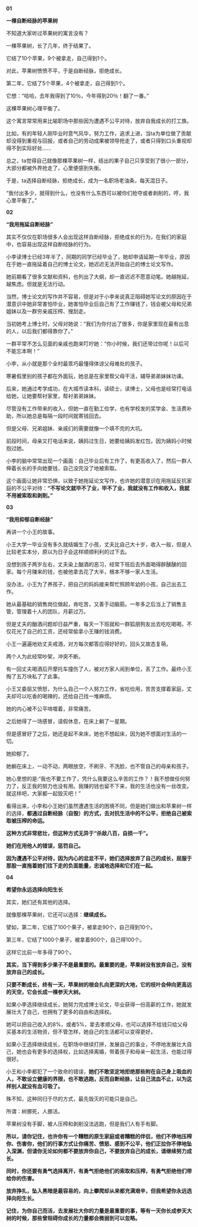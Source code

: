 **01**

**一棵自断经脉的苹果树**

不知道大家听过苹果树的寓言没有？

一棵苹果树，长了几年，终于结果了。

它结了10个苹果，9个被拿走，自己得到1个。

对此，苹果树愤愤不平，于是自断经脉，拒绝成长。

第二年，它结了5个苹果，4个被拿走，自己得到1个。

它想：“哈哈，去年我得到了10％，今年得到20％！翻了一番。”

这棵苹果树心理平衡了。

这个寓言常常用来比喻职场中那些因为遭遇不公平对待，放弃自我成长的打工族。

比如，有的年轻人刚毕业时意气风华，努力工作，追求上进，当ta为单位做了贡献却没得到重视与回报，或者自己的劳动成果被领导抢走了，或者只得到口头重视却得不到实际好处……

总之，ta觉得自己就像那棵苹果树一样，结出的果子自己只享受到了很小一部分，大部分都被外界抢走了，心里便感到失衡。

于是，ta选择自断经脉，拒绝成长，成为一名职场老油条，每天混日子。

“我付出多少，就得到什么，也没有什么东西可以被你们抢夺或者剥削的，哼，我心里平衡了。”

**02**

**“我用拖延自断经脉”**

其实不仅仅在职场很多人会出现这样自断经脉，拒绝成长的行为，在我们的家庭中，也容易出现这样自断经脉的行为。

小李读博士已经3年半了，同期的同学已经毕业了，她却申请延期一年毕业，原因在于她一直拖延着自己的博士论文，她迟迟无法开始自己的博士论文写作。

她前期看了很多文献和资料，也列出了大纲，却一直迟迟不愿意动笔。她越拖延，越焦虑。但就是无法行动。

当然，博士论文的写作并不容易，但是对于小李来说真正阻碍她写论文的原因在于潜意识中她非常害怕毕业，她害怕毕业后自己有了工作赚钱了，钱会被父母和兄弟姐妹以及一群穷亲戚压榨、搜刮走。

当初她考上博士时，父母对她说：“我们为你付出了很多，你是家里现在最有出息的人，以后我们都得靠你了。”

一群平常不怎么见面的亲戚也跑来叮咛她：“你小时候，我们还带过你呢！以后可不能忘本啊！”

小李，从小就是那个全村最乖巧最懂得体谅父母难处的孩子。

寒暑假里别的孩子都在外面玩，她总是在家里帮父母干活，辅导弟弟妹妹功课。

后来，她通过考学成功，在大城市读本科，读硕士，读博士，父母也是经常打电话给她，让她要帮衬家里，帮衬弟弟妹妹。

尽管没有工作带来的收入，但她一直在勤工俭学，也有学校发的奖学金、生活费补助，所以她总是每隔一段时间就寄钱回去。

但是父母、兄弟姐妹、亲戚们的需要就像一个填不完的大坑。

前段时间，母亲又打电话来说，姨妈过生日，她要给姨妈发红包，因为姨妈小时候抱过她。

小李的脑中常常出现一个画面：自己毕业后有工作了，有更高收入了，然后一群人伸着长长的手向她要钱，自己没完没了地被索取。

这个画面让她非常恐惧，以致于她拖延论文写作，也许她的潜意识在用拖延反抗家庭的不公平对待：**“不写论文就毕不了业，毕不了业，我就没有工作和收入，我就不用被索取和剥削。”**

**03**

**“我用抑郁自断经脉”**

再讲一个小王的故事。

小王大学一毕业没有多久就结婚生了小孩，丈夫比自己大十岁，收入一般，但是人比较老实本分，原以为日子会这样顺顺利利的过下去。

没想到孩子两岁左右，丈夫染上酗酒的恶习，经常下班后去外面喝得醉醺醺的回家。每个月赚来的钱，也被他拿去花了大半，根本不够一家人生活。

没办法，小王为了养孩子，把自己的妈妈接来帮忙照顾年幼的小孩，自己出去工作。

她从最基础的销售岗位做起，肯吃苦，又善于动脑筋。一年多之后当上了销售主管，管理着十人的团队，月薪过万。

但是丈夫的酗酒问题却日益严重，每天一下班就和一群狐朋狗友出去吃吃喝喝，不仅花光了自己的工资，还经常偷拿小王赚的钱消费。

小王一遍遍地劝丈夫戒酒，对方每次都答应得好好的，回头又故态复萌。

两个人为此经常吵架，冲突不断。

有一回丈夫喝酒后开摩托车撞伤了人，被对方家人闹到单位，丢了工作。最终小王掏了五万块私了了此事。

小王又委屈又愤怒，为什么自己一个人努力工作，省吃俭用，苦苦支撑着家庭，丈夫却可以吃香的喝辣的，还给自己找一堆麻烦。

她的内心被不公平啃噬着，非常痛苦。

之后她得了一场感冒，请假休息，在床上躺了一星期。

但是感冒好了之后，她还是起不来床，她也不想起床，因为她不想面对生活的一切。

她抑郁了。

她躺在床上，一动不动，两眼放空，不刷牙、不洗脸，也不管自己的母亲和孩子。

她心里想的是:“我也不要工作了，凭什么我要这么辛苦的工作？！我不想做任何努力了，反正我的努力也没有用。我赚的钱也留不下来，我的生活也没有一丝改变。就这样吧，大家都一起毁灭吧！”

看得出来，小李和小王她们虽然遭遇生活的困境不同，但是她们做出和苹果树一样的选择，**都通过自断经脉（自毁）的方式，去对抗生活中的不公平，拒绝自己被索取被压榨的命运。**

**这种方式非常悲壮，但这种方式无异于“杀敌八百，自损一千”。**

**她们在用他人的错误，惩罚自己。**

**因为遭遇不公平对待，因为内心的忿忿不平，她们选择放弃了自己的成长，屈服于那股一直拖着她们往下走的负面能量，忠诚地选择和它们在一起。**

**04**

**希望你永远选择向阳生长**

其实，她们还有其他的选择。

就像那棵苹果树，它还可以选择：**继续成长。**

譬如，第二年，它结了100个果子，被拿走90个，自己得到10个。

第三年，它结了1000个果子，被拿着900个，自己得100个。

这样它比前一年多得了90个。

**其实，当下得到多少果子不是最重要的。最重要的是，苹果树没有放弃自己，没有放弃自己的成长。**

**只要不断成长，终有一天，苹果树的根会扎向更深的大地，它的枝叶会伸向更高远的天空，它会长成一棵参天大树。**

如果小李选择继续成长，她努力完成博士论文，毕业获得一份高薪的工作，她就发展壮大了自己，也拥有了更多的自由和选择权。

她可以把自己收入的8%，或者5%，拿去孝顺父母，也可以选择不给钱只给父母买基本的生活物资，但不管怎样，她自己的生活都可以变得更好。

如果小王选择继续成长，在职场中继续打拼，发展自己的事业，不停地发展壮大自己，她也会有更多的选择权，比如选择离婚，带着孩子和母亲一起生活，也能过得很好。

小王和小李都犯了一个致命的错误，**她们不敢坚定地拒绝那些附在自己身上吸血的人，不敢设立健康的界限，也不敢逃跑，反而自断经脉，让自己流血不止，以为这样别人就没有血可吸了。**

殊不知，这种同归于尽的方式，最先毁灭的可能只是自己。

所谓：树挪死，人挪活。

苹果树没有手脚，被人压榨和剥削没法逃跑，但是我们人有手有脚。

**所以，请你记住，也许你有一个糟糕的原生家庭或者糟糕的伴侣，他们不停地压榨你、伤害你，他们的行事方式让你痛苦、愤怒、感到不公平，他们正拉你不停地坠入深渊，但请你无论如何都不要放弃你自己，不要放弃自己的成长，请继续努力成长。**

**同时，你还要有勇气选择离开，有勇气拒绝他们的索取和压榨，有勇气拒绝他们带给你的伤害。**

**放弃挣扎，坠入黑暗是最容易的，向上攀爬却从来都充满艰辛，但我希望你永远选择向阳生长。**

**记住，为你自己而活，去发展壮大你的力量是最重要的事，等有一天你长成参天大树的时候，那些曾阻碍你成长的力量都会微弱到可以忽略。**